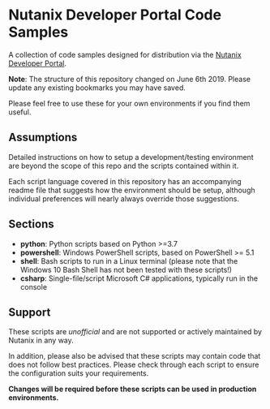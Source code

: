 # Nutanix Developer Portal Code Samples

A collection of code samples designed for distribution via the [Nutanix Developer Portal](https://www.nutanix.dev).

**Note**: The structure of this repository changed on June 6th 2019.  Please update any existing bookmarks you may have saved.

Please feel free to use these for your own environments if you find them useful.

## Assumptions

Detailed instructions on how to setup a development/testing environment are beyond the scope of this repo and the scripts contained within it.

Each script language covered in this repository has an accompanying readme file that suggests how the environment should be setup, although individual preferences will nearly always override those suggestions.

## Sections

- **python**: Python scripts based on Python >=3.7
- **powershell**: Windows PowerShell scripts, based on PowerShell >= 5.1
- **shell**: Bash scripts to run in a Linux terminal (please note that the Windows 10 Bash Shell has not been tested with these scripts!)
- **csharp**: Single-file/script Microsoft C# applications, typically run in the console

## Support

These scripts are *unofficial* and are not supported or actively maintained by Nutanix in any way.

In addition, please also be advised that these scripts may contain code that does not follow best practices.  Please check through each script to ensure the configuration suits your requirements.

**Changes will be required before these scripts can be used in production environments.**